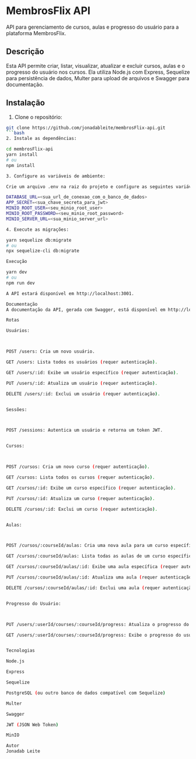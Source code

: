 # MembrosFlix API

API para gerenciamento de cursos, aulas e progresso do usuário para a plataforma MembrosFlix.

## Descrição

Esta API permite criar, listar, visualizar, atualizar e excluir cursos, aulas e o progresso do usuário nos cursos.  Ela utiliza Node.js com Express, Sequelize para persistência de dados, Multer para upload de arquivos e Swagger para documentação.

## Instalação

1. Clone o repositório:

```bash
git clone https://github.com/jonadableite/membrosFlix-api.git
```bash
2. Instale as dependências:

cd membrosFlix-api
yarn install
# ou
npm install

3. Configure as variáveis de ambiente:

Crie um arquivo .env na raiz do projeto e configure as seguintes variáveis:

DATABASE_URL=<sua_url_de_conexao_com_o_banco_de_dados>
APP_SECRET=<sua_chave_secreta_para_jwt>
MINIO_ROOT_USER=<seu_minio_root_user>
MINIO_ROOT_PASSWORD=<seu_minio_root_password>
MINIO_SERVER_URL=<sua_minio_server_url>

4. Execute as migrações:

yarn sequelize db:migrate
# ou
npx sequelize-cli db:migrate

Execução

yarn dev
# ou
npm run dev

A API estará disponível em http://localhost:3001.

Documentação
A documentação da API, gerada com Swagger, está disponível em http://localhost:3001/api-docs.

Rotas

Usuários:



POST /users: Cria um novo usuário.

GET /users: Lista todos os usuários (requer autenticação).

GET /users/:id: Exibe um usuário específico (requer autenticação).

PUT /users/:id: Atualiza um usuário (requer autenticação).

DELETE /users/:id: Exclui um usuário (requer autenticação).


Sessões:



POST /sessions: Autentica um usuário e retorna um token JWT.


Cursos:



POST /cursos: Cria um novo curso (requer autenticação).

GET /cursos: Lista todos os cursos (requer autenticação).

GET /cursos/:id: Exibe um curso específico (requer autenticação).

PUT /cursos/:id: Atualiza um curso (requer autenticação).

DELETE /cursos/:id: Exclui um curso (requer autenticação).


Aulas:



POST /cursos/:courseId/aulas: Cria uma nova aula para um curso específico (requer autenticação).

GET /cursos/:courseId/aulas: Lista todas as aulas de um curso específico (requer autenticação).

GET /cursos/:courseId/aulas/:id: Exibe uma aula específica (requer autenticação).

PUT /cursos/:courseId/aulas/:id: Atualiza uma aula (requer autenticação).

DELETE /cursos/:courseId/aulas/:id: Exclui uma aula (requer autenticação).


Progresso do Usuário:



PUT /users/:userId/courses/:courseId/progress: Atualiza o progresso do usuário em um curso (requer autenticação).

GET /users/:userId/courses/:courseId/progress: Exibe o progresso do usuário em um curso (requer autenticação).


Tecnologias

Node.js

Express

Sequelize

PostgreSQL (ou outro banco de dados compatível com Sequelize)

Multer

Swagger

JWT (JSON Web Token)

MinIO

Autor
Jonadab Leite

